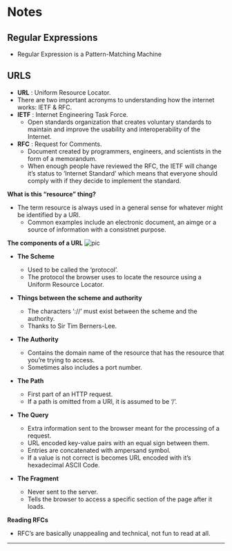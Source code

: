 **Notes**
=========

**Regular Expressions**
-----------------------

-   Regular Expression is a Pattern-Matching Machine

**URLS**
--------

-   **URL** : Uniform Resource Locator.
-   There are two important acronyms to understanding how the internet works: IETF & RFC.
-   **IETF** : Internet Engineering Task Force.
    -   Open standards organization that creates voluntary standards to maintain and improve the usability and interoperability of the Internet.
-   **RFC** : Request for Comments.
    -   Document created by programmers, engineers, and scientists in the form of a memorandum.
    -   When enough people have reviewed the RFC, the IETF will change it’s status to ‘Internet Standard’ which means that everyone should comply with if they decide to implement the standard.

**What is this “resource” thing?**

-   The term resource is always used in a general sense for whatever might be identified by a URI.
    -   Common examples include an electronic document, an aimge or a source of information with a consistnet purpose.

**The components of a URL** ![pic](https://gyazo.com/2a8d2d4dba6c6ffd21543fc74ff1e473)

-   **The Scheme**

    -   Used to be called the ‘protocol’.
    -   The protocol the browser uses to locate the resource using a Uniform Resource Locator.

-   **Things between the scheme and authority**

    -   The characters ‘://’ must exist between the scheme and the authority.
    -   Thanks to Sir Tim Berners-Lee.

-   **The Authority**

    -   Contains the domain name of the resource that has the resource that you’re trying to access.
    -   Sometimes also includes a port number.

-   **The Path**

    -   First part of an HTTP request.
    -   If a path is omitted from a URl, it is assumed to be ‘/’.

-   **The Query**

    -   Extra information sent to the browser meant for the processing of a request.
    -   URL encoded key-value pairs with an equal sign between them.
    -   Entries are concatenated with ampersand symbol.
    -   If a value is not correct is becomes URL encoded with it’s hexadecimal ASCII Code.

-   **The Fragment**
    -   Never sent to the server.
    -   Tells the browser to access a specific section of the page after it loads.

**Reading RFCs**

-   RFC’s are basically unappealing and technical, not fun to read at all.

------------------------------------------------------------------------
